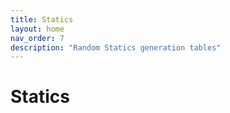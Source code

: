 ```yaml
---
title: Statics
layout: home
nav_order: 7
description: "Random Statics generation tables"
---
```


# Statics
